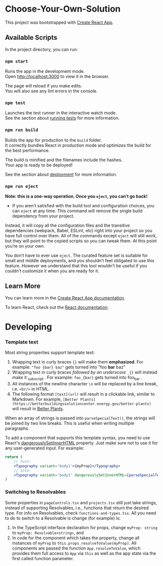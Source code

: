 # Choose-Your-Own-Solution

This project was bootstrapped with [Create React App](https://github.com/facebook/create-react-app).

## Available Scripts

In the project directory, you can run:

### `npm start`

Runs the app in the development mode.\
Open [http://localhost:3000](http://localhost:3000) to view it in the browser.

The page will reload if you make edits.\
You will also see any lint errors in the console.

### `npm test`

Launches the test runner in the interactive watch mode.\
See the section about [running tests](https://facebook.github.io/create-react-app/docs/running-tests) for more information.

### `npm run build`

Builds the app for production to the `build` folder.\
It correctly bundles React in production mode and optimizes the build for the best performance.

The build is minified and the filenames include the hashes.\
Your app is ready to be deployed!

See the section about [deployment](https://facebook.github.io/create-react-app/docs/deployment) for more information.

### `npm run eject`

**Note: this is a one-way operation. Once you `eject`, you can’t go back!**

* If you aren’t satisfied with the build tool and configuration choices, you can `eject` at any time. This command will remove the single build dependency from your project.

Instead, it will copy all the configuration files and the transitive dependencies (webpack, Babel, ESLint, etc) right into your project so you have full control over them. All of the commands except `eject` will still work, but they will point to the copied scripts so you can tweak them. At this point you’re on your own.

You don’t have to ever use `eject`. The curated feature set is suitable for small and middle deployments, and you shouldn’t feel obligated to use this feature. However we understand that this tool wouldn’t be useful if you couldn’t customize it when you are ready for it.

## Learn More

You can learn more in the [Create React App documentation](https://facebook.github.io/create-react-app/docs/getting-started).

To learn React, check out the [React documentation](https://reactjs.org/).


# Developing

### Template text
Most string properties support template text:
1. Wrapping text in curly braces `{}` will make them **emphasized**. For example: `"foo {bar} baz"` gets turned into "foo **bar** baz"
1. Wrapping text in curly braces _followed by an underscore_ `_{}` will instead make it <sub>subscript</sub> . For example: `foo_{bar}` gets turned into foo<sub>bar</sub> .
1. All instances of the newline character `\n` will be replaced by a line break, i.e. `<br/>` in HTML.
1. The following format `[text](url)` will result in a clickable link, similar to Markdown. For example, `[Better Plants](https://betterbuildingssolutioncenter.energy.gov/better-plants)` will result in [Better Plants](https://betterbuildingssolutioncenter.energy.gov/better-plants).

When an array of strings is passed into `parseSpecialText()`, the strings will be joined by two line breaks. This is useful when writing multiple paragraphs.

To add a component that supports this template syntax, you need to use React's [dangerouslySetInnerHTML](https://reactjs.org/docs/dom-elements.html#dangerouslysetinnerhtml) property. Just make sure not to use it for any user-generated input. For example:

```jsx
return (
	// Turn:
	<Typography variant='body1'>{myProp}</Typography>
	// into:
	<Typography variant='body1' dangerouslySetInnerHTML={parseSpecialText(myProp)}/>
)
```

### Switching to Resolvables
Some properties in `pageControls.tsx` and `projects.tsx` still just take strings, instead of supporting Resolvables, i.e., functions that return the desired type. For info on Resolvables, check `functions-and-types.tsx`. All you need to do to switch to a Resolvable is change (for example) is:
1. In the TypeScript interface declaration for props, change `myProp: string` to `myProp: Resolvable<string>`, and
1. In code for the component which takes the property, change all instances of `myProp` to `this.props.resolveToValue(myProp)`. All components are passed the function `App.resolveToValue`, which provides them full access to `App` via `this` as well as the app state via the first called function parameter.
